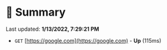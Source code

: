 # 📖 Summary
Last updated: **1/13/2022, 7:29:21 PM**

- `GET` [https://google.com](https://google.com) - **Up** (115ms)
